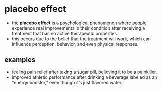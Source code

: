 # placebo effect  
- the **placebo effect** is a psychological phenomenon where people experience real improvements in their condition after receiving a treatment that has no active therapeutic properties.  
- this occurs due to the belief that the treatment will work, which can influence perception, behavior, and even physical responses.  

## examples  
- feeling pain relief after taking a sugar pill, believing it to be a painkiller.  
- improved athletic performance after drinking a beverage labeled as an "energy booster," even though it’s just flavored water.
